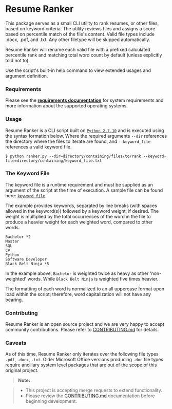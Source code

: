 
Resume Ranker
===================

This package serves as a small CLI utility to rank resumes, or other files, based on keyword criteria.  The utility reviews files and assigns a score based on percentile match of the file's content.  Valid
file types include .docx, .pdf, and .txt.   Any other filetype will be skipped automatically.

Resume Ranker will rename each valid file with a prefixed calculated percentile rank and matching total word count by default (unless explicitly told not to).

Use the script's built-in help command to view extended usages and argument definition.  


### Requirements

Please see the **[requirements documentation](/documentation/requirements.md)** for system requirements and more information about the supported operating systems.

### Usage

Resume Ranker is a CLI script built on [`Python 2.7.10`](https://www.python.org/downloads/release/python-2710/) and is executed using the syntax formation below.  Where the required arguments `--dir` references the directory where the files to iterate are found, and `--keyword_file` references a valid keyword file.

    $ python ranker.py --dir=directory/containing/files/to/rank --keyword-file=directory/containing/keyword_file.txt


### The Keyword File

The keyword file is a runtime requirement and must be supplied as an argument of the script at the time of execution.  A sample file can be found here: [`keyword_file`](/documentation/samples/keywords.txt).  

The example provides keywords, separated by line breaks (with spaces allowed in the keyword(s)) followed by a keyword weight, if desired.  The weight is multiplied by the total occurrences of the word in the file to produce a heavier weight for each weighted word, compared to other words.  

    Bachelor *2
	Master
	SQL
	C#
	Python
	Software Developer
	Black Belt Ninja *5

In the example above, `Bachelor` is weighted twice as heavy as other 'non-weighted' words.  While `Black Belt Ninja` is weighted five times heavier. 

The formatting of each word is normalized to an all uppercase format upon load within the script; therefore, word capitalization will not have any bearing. 



### Contributing

Resume Ranker is an open source project and we are very happy to accept community contributions. Please refer to [CONTRIBUTING.md](/documentation/CONTRIBUTING.md) for details.



### Caveats

As of this time, Resume Ranker only iterates over the following file types `.pdf`, `.docx`, `.txt`.  Older Microsoft Office versions producing `.doc` file types require ancillary system level packages that are out of the scope of this original project.


> **Note:**

> - This project is accepting merge requests to extend functionality.
> - Please review the [CONTRIBUTING.md](/documentation/CONTRIBUTING.md) documentation before beginning development.


